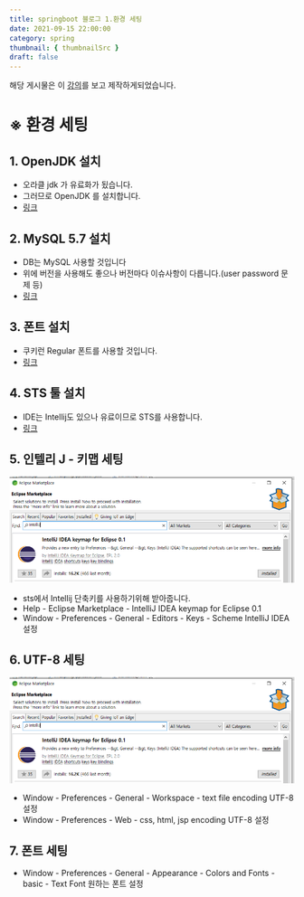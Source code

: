 ```yaml
---
title: springboot 블로그 1.환경 세팅
date: 2021-09-15 22:00:00
category: spring
thumbnail: { thumbnailSrc }
draft: false
---
```


해당 게시물은 이 [강의](https://edu.goorm.io/lecture/24605/스프링부트-나만의-블로그-만들기)를 보고 제작하게되었습니다.

# ※ 환경 세팅

## 1. OpenJDK 설치

- 오라클 jdk 가 유료화가 됬습니다.
- 그러므로 OpenJDK 를 설치합니다.
- [링크](https://openjdk.java.net/)

## 2. MySQL 5.7 설치

- DB는 MySQL 사용할 것입니다
- 위에 버전을 사용해도 좋으나 버전마다 이슈사항이 다릅니다.(user password 문제 등)
- [링크](https://dev.mysql.com/downloads/windows/installer/5.7.html)

## 3. 폰트 설치

- 쿠키런 Regular 폰트를 사용할 것입니다.
- [링크](https://www.cookierunfont.com/#section7)

## 4. STS 툴 설치

- IDE는 Intellij도 있으나 유료이므로 STS를 사용합니다.
- [링크](https://spring.io/tools)

## 5. 인텔리 J - 키맵 세팅

![img](./images/keymap.PNG)

- sts에서 Intellij 단축키를 사용하기위해 받아줍니다.
- Help - Eclipse Marketplace - IntelliJ IDEA keymap for Eclipse 0.1
- Window - Preferences - General - Editors - Keys - Scheme IntelliJ IDEA 설정

## 6. UTF-8 세팅

![img](./images/keymap.PNG)

- Window - Preferences - General - Workspace - text file encoding UTF-8 설정
- Window - Preferences - Web - css, html, jsp encoding UTF-8 설정

## 7. 폰트 세팅

- Window - Preferences - General - Appearance - Colors and Fonts - basic - Text Font 원하는 폰트 설정
